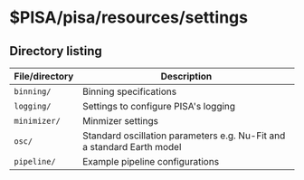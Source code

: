 # $PISA/pisa/resources/settings

## Directory listing

| File/directory | Description
| -------------- | -----------
| `binning/`     | Binning specifications
| `logging/`     | Settings to configure PISA's logging
| `minimizer/`   | Minmizer settings
| `osc/`         | Standard oscillation parameters e.g. Nu-Fit and a standard Earth model
| `pipeline/`    | Example pipeline configurations